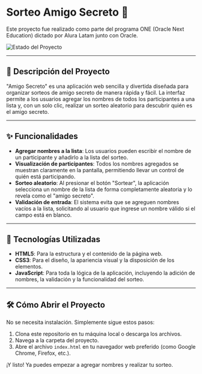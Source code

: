 # Sorteo Amigo Secreto 🎁

Este proyecto fue realizado como parte del programa ONE (Oracle Next Education) dictado por Alura Latam junto con Oracle.

![Estado del Proyecto](https://img.shields.io/badge/STATUS-CONCLUIDO-green)

---

## 📝 Descripción del Proyecto

"Amigo Secreto" es una aplicación web sencilla y divertida diseñada para organizar sorteos de amigo secreto de manera rápida y fácil. La interfaz permite a los usuarios agregar los nombres de todos los participantes a una lista y, con un solo clic, realizar un sorteo aleatorio para descubrir quién es el amigo secreto.

---

## ✨ Funcionalidades

-   **Agregar nombres a la lista**: Los usuarios pueden escribir el nombre de un participante y añadirlo a la lista del sorteo.
-   **Visualización de participantes**: Todos los nombres agregados se muestran claramente en la pantalla, permitiendo llevar un control de quién está participando.
-   **Sorteo aleatorio**: Al presionar el botón "Sortear", la aplicación selecciona un nombre de la lista de forma completamente aleatoria y lo revela como el "amigo secreto".
-   **Validación de entrada**: El sistema evita que se agreguen nombres vacíos a la lista, solicitando al usuario que ingrese un nombre válido si el campo está en blanco.

---

## 🚀 Tecnologías Utilizadas

-   **HTML5**: Para la estructura y el contenido de la página web.
-   **CSS3**: Para el diseño, la apariencia visual y la disposición de los elementos.
-   **JavaScript**: Para toda la lógica de la aplicación, incluyendo la adición de nombres, la validación y la funcionalidad del sorteo.

---

## 🛠️ Cómo Abrir el Proyecto

No se necesita instalación. Simplemente sigue estos pasos:

1.  Clona este repositorio en tu máquina local o descarga los archivos.
2.  Navega a la carpeta del proyecto.
3.  Abre el archivo `index.html` en tu navegador web preferido (como Google Chrome, Firefox, etc.).

¡Y listo! Ya puedes empezar a agregar nombres y realizar tu sorteo.
